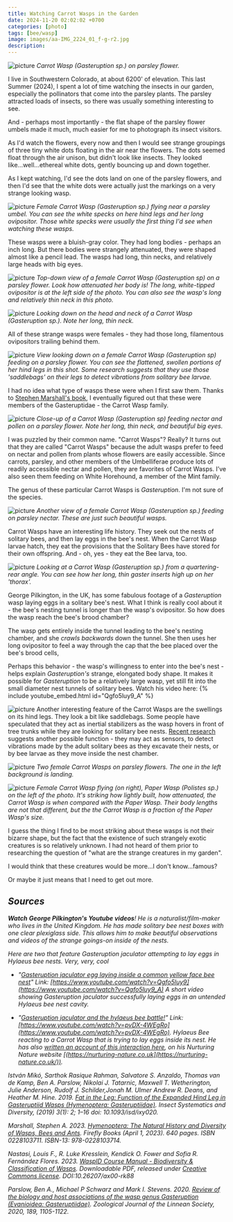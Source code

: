 ```yaml
---
title: Watching Carrot Wasps in the Garden
date: 2024-11-20 02:02:02 +0700
categories: [photo]
tags: [bee/wasp]
image: images/aa-IMG_2224_01_f-g-r2.jpg
description: 
---
```


![picture](images/aa-IMG_2224_01_f-g-r4.jpg)
*Carrot Wasp (Gasteruption sp.) on parsley flower.*

I live in Southwestern Colorado, at about 6200' of elevation. This last Summer (2024), I spent a lot of time watching the insects in our garden, especially the pollinators that come into the parsley plants. The parsley attracted loads of insects, so there was usually something interesting to see.

And - perhaps most importantly - the flat shape of the parsley flower umbels made it much, much easier for me to photograph its insect visitors.

As I'd watch the flowers, every now and then I would see strange groupings of three tiny white dots floating in the air near the flowers. The dots seemed float through the air unison, but didn't look like insects. They looked like...well...ethereal white dots, gently bouncing up and down together.

As I kept watching, I'd see the dots land on one of the parsley flowers, and then I'd see that the white dots were actually just the markings on a very strange looking wasp.

![picture](images/aa-IMG_2261_01-g-r4.jpg)
*Female Carrot Wasp (Gasteruption sp.) flying near a parsley umbel. You can see the white specks on here hind legs and her long ovipositor. Those white specks were usually the first thing I'd see when watching these wasps.*

These wasps were a bluish-gray color. They had long bodies - perhaps an inch long. But there bodies were strangely attenuated, they were shaped almost like a pencil lead. The wasps had long, thin necks, and relatively large heads with big eyes.

![picture](images/aa-IMG_2250_f-g-r2.jpg)
*Top-down view of a female Carrot Wasp (_Gasteruption sp_) on a parsley flower. Look how attenuated her body is! The long, white-tipped ovipositor is at the left side of the photo. You can also see the wasp's long and relatively thin neck in this photo.*

![picture](images/aa-IMG_2381_f-g-r2.jpg)
*Looking down on the head and neck of a Carrot Wasp (_Gasteruption sp._). Note her long, thin neck.*

All of these strange wasps were females - they had those long, filamentous ovipositors trailing behind them.

![picture](images/aa-IMG_2255_f-g-r2.jpg)
*View looking down on a female Carrot Wasp (_Gasteruption sp_) feeding on a parsley flower. You can see the flattened, swollen portions of her hind legs in this shot. Some research suggests that they use those 'saddlebags' on their legs to detect vibrations from solitary bee larvae.*

I had no idea what type of wasps these were when I first saw them. Thanks to [Stephen Marshall's book](https://www.amazon.com/gp/product/0228103711), I eventually figured out that these were members of the Gasteruptidae - the Carrot Wasp family.

![picture](images/aa-IMG_2298_f-g-r4.jpg)
*Close-up of a Carrot Wasp (_Gasteruption sp_) feeding nectar and pollen on a parsley flower. Note her long, thin neck, and beautiful big eyes.*

I was puzzled by their common name. "Carrot Wasps"? Really? It turns out that they are called "Carrot Wasps" because the adult wasps prefer to feed on nectar and pollen from plants whose flowers are easily accessible. Since carrots, parsley, and other members of the Umbelliferae produce lots of readily accessible nectar and pollen, they are favorites of Carrot Wasps. I’ve also seen them feeding on White Horehound, a member of the Mint family.  

The genus of these particular Carrot Wasps is _Gasteruption_. I'm not sure of the species.

![picture](images/aa-IMG_2316_01_f-g-r2-1.jpg)
*Another view of a female Carrot Wasp (Gasteruption sp.) feeding on parsley nectar. These are just such beautiful wasps.*

Carrot Wasps have an interesting life history. They seek out the nests of solitary bees, and then lay eggs in the bee's nest. When the Carrot Wasp larvae hatch, they eat the provisions that the Solitary Bees have stored for their own offspring. And - oh, yes - they eat the Bee larva, too.

![picture](images/aa-IMG_2383_f-g-r4.jpg)
*Looking at a Carrot Wasp (Gasteruption sp.) from a quartering-rear angle. You can see how her long, thin gaster inserts high up on her 'thorax'.*

George Pilkington, in the UK, has some fabulous footage of a _Gasteruption_ wasp laying eggs in a solitary bee's nest. What I think is really cool about it - the bee's nesting tunnel is longer than the wasp's ovipositor. So how does the wasp reach the bee's brood chamber?

The wasp gets entirely inside the tunnel leading to the bee's nesting chamber, and she _crawls backwards_ down the tunnel. She then uses her long ovipositor to feel a way through the cap that the bee placed over the bee's brood cells,

Perhaps this behavior - the wasp's willingness to enter into the bee's nest - helps explain _Gasteruption's_ strange, elongated body shape. It makes it possible for _Gasteruption_ to be a relatively large wasp, yet still fit into the small diameter nest tunnels of solitary bees.
Watch his video here: {% include youtube_embed.html id="Qgfo5luy9_A" %} 

![picture](images/aa-IMG_2285_01_f-g-r2.jpg)
Another interesting feature of the Carrot Wasps are the swellings on its hind legs. They look a bit like saddlebags. Some people have speculated that they act as inertial stabilizers as the wasp hovers in front of tree trunks while they are looking for solitary bee nests. [Recent research](https://academic.oup.com/isd/article/3/1/2/5272370?login=false) suggests another possible function - they may act as sensors, to detect vibrations made by the adult solitary bees as they excavate their nests, or by bee larvae as they move inside the nest chamber.

![picture](images/aa-IMG_1882_01_f-r4.jpg)
*Two female Carrot Wasps on parsley flowers. The one in the left background is landing.*

![picture](images/aa-IMG_1893_01_f-r5.jpg)
*Female Carrot Wasp flying (on right), Paper Wasp (_Polistes sp._) on the left of the photo. It's striking how lightly built, how attenuated, the Carrot Wasp is when compared with the Paper Wasp. Their body lengths are not that different, but the the Carrot Wasp is a fraction of the Paper Wasp's size.*

I guess the thing I find to be most striking about these wasps is not their bizarre shape, but the fact that the existence of such strangely exotic creatures is so relatively unknown. I had not heard of them prior to researching the question of "what are the strange creatures in my garden".

I would think that these creatures would be more...I don't know...famous?

Or maybe it just means that I need to get out more.

## _Sources_

_**Watch** **George Pilkington's Youtube videos**! He is a naturalist/film-maker who lives in the United Kingdom. He has made solitary bee nest boxes with one clear plexiglass side. This allows him to make beautiful observations and videos of the strange goings-on inside of the nests._

_Here are two that feature Gasteruption jaculator attempting to lay eggs in Hylaeus bee nests. Very, very, cool_

- _"[Gasteruption jaculator egg laying inside a common yellow face bee nest](https://www.youtube.com/watch?v=Qgfo5luy9_A)" Link: [https://www.youtube.com/watch?v=Qgfo5luy9](https://www.youtube.com/watch?v=Qgfo5luy9_A) A short video showing Gasteruption jaculator successfully laying eggs in an untended Hylaeus bee nest cavity._

- _"[Gasteruption jaculator and the hylaeus bee battle!](https://www.youtube.com/watch?v=pvDX-4WEgRo&t=59s&pp=ygUMZ2FzdGVydXB0aW9u)" Link: [https://www.youtube.com/watch?v=pvDX-4WEgRo](https://www.youtube.com/watch?v=pvDX-4WEgRo). Hylaeus Bee reacting to a Carrot Wasp that is trying to lay eggs inside its nest. He has also [written an account of this interaction here](https://nurturing-nature.co.uk/wildlife-garden-videos/gasteruption-jaculator-and-the-hylaeus-bee-battle/), on his Nurturing Nature website [(https://nurturing-nature.co.uk](https://nurturing-nature.co.uk/))._

_István Mikó, Sarthok Rasique Rahman, Salvatore S. Anzaldo, Thomas van de Kamp, Ben A. Parslow, Nikolai J. Tatarnic, Maxwell T. Wetherington, Julie Anderson, Rudolf J. Schilder,Jonah M. Ulmer Andrew R. Deans, and Heather M. Hine. 2019. [Fat in the Leg: Function of the Expanded Hind Leg in  
Gasteruptiid Wasps (Hymenoptera: Gasteruptiidae)](https://academic.oup.com/isd/article/3/1/2/5272370). Insect Systematics and Diversity, (2019) 3(1): 2; 1–16 doi: 10.1093/isd/ixy020._

_Marshall, Stephen A. 2023. [Hymenoptera: The Natural History and Diversity of Wasps, Bees and Ants](https://www.amazon.com/gp/product/0228103711). Firefly Books (April 1, 2023). 640 pages. ISBN 0228103711. ISBN-13: 978-0228103714._

_Nastasi, Louis F., R. Luke Kresslein, Kendick O. Fower and Sofia R. Fernández Flores. 2023. [WaspID Course Manual - Biodiversity & Classification of Wasps](https://scholarsphere.psu.edu/resources/a0edbed3-a28f-4212-a8bc-7742851ecbd4). Downloadable PDF, released under [Creative Commons license](https://creativecommons.org/licenses/by-nc-sa/4.0/). DOI:10.26207/ax00-rk88_

_Parslow, Ben A., Michael P Schwarz and Mark I. Stevens. 2020. [Review of the biology and host associations of the wasp genus Gasteruption (Evanioidea: Gasteruptiidae)](https://academic.oup.com/zoolinnean/article/189/4/1105/5802323). Zoological Journal of the Linnean Society, 2020, 189, 1105-1122._
